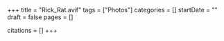+++
title = "Rick_Rat.avif"
tags = ["Photos"]
categories = []
startDate = ""
draft = false
pages = []

citations = []
+++
